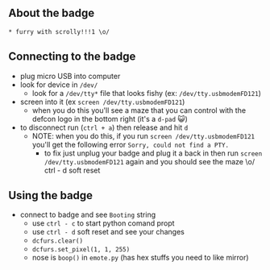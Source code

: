 
## About the badge
    * furry with scrolly!!!1 \o/

## Connecting to the badge
* plug micro USB into computer
* look for device in `/dev/`
    * look for a `/dev/tty*` file that looks fishy (ex: `/dev/tty.usbmodemFD121`)
* screen into it (ex `screen /dev/tty.usbmodemFD121`)
    * when you do this you'll see a maze that you can control with the defcon logo in the bottom right (it's a `d-pad` 😺)
* to disconnect run  (`ctrl + a`) then release and hit `d`
    * NOTE: when you do this, if you run `screen /dev/tty.usbmodemFD121` you'll get the following error `Sorry, could not find a PTY.`
        * to fix just unplug your badge and plug it a back in then run `screen /dev/tty.usbmodemFD121` again and you should see the maze \o/
ctrl - d soft reset

## Using the badge
* connect to badge and see `Booting` string
    * use `ctrl - c` to start python comand propt
    * use `ctrl - d` soft reset and see your changes
    * `dcfurs.clear()`
    * `dcfurs.set_pixel(1, 1, 255)`
    * nose is `boop()` in `emote.py` (has hex stuffs you need to like mirror)
